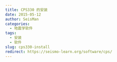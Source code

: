 ```yaml
---
title: CPS330 的安装
date: 2015-05-12
author: SeisMan
categories:
  - 地震学软件
tags:
  - 安装
  - 软件
slug: cps330-install
redirect: https://seismo-learn.org/software/cps/
---
```

